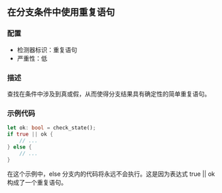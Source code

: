 
## 在分支条件中使用重复语句

### 配置

* 检测器标识：重复语句
* 严重性：低

### 描述

查找在条件中涉及到真或假，从而使得分支结果具有确定性的简单重复语句。

### 示例代码

```rust
let ok: bool = check_state();
if true || ok {
    // ...
} else {
    // ...
}
```

在这个示例中，else 分支内的代码将永远不会执行。这是因为表达式 true || ok 构成了一个重复语句。
